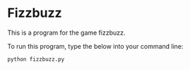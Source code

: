 # Fizzbuzz

This is a program for the game fizzbuzz.

To run this program, type the below into your command line:

```sh
python fizzbuzz.py
```
